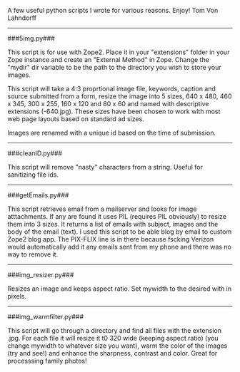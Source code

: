 
A few useful python scripts I wrote for various reasons. Enjoy!
Tom Von Lahndorff

***

###5img.py###

This script is for use with Zope2. Place it in your "extensions" folder in your Zope instance and create an "External Method" in Zope. Change the "mydir" dir variable to be the path to the directory you wish to store your images. 

This script will take a 4:3 proprtional image file, keywords, caption and source submitted from a form, resize the image into 5 sizes, 640 x 480, 460 x 345, 300 x 255, 160 x 120 and 80 x 60 and named with descriptive extensions (-640.jpg). These sizes have been chosen to work with most web page layouts based on standard ad sizes.

Images are renamed with a unique id based on the time of submission.

***

###cleanID.py###

This script will remove "nasty" characters from a string. Useful for sanitizing file ids.

***

###getEmails.py###

This script retrieves email from a mailserver and looks for image atttachments. If any are found it uses PIL (requires PIL obviously) to resize them into 3 sizes. It returns a list of emails with subject, images and the body of the email (text). I used this script to be able blog by email to custom Zope2 blog app. The PIX-FLIX line is in there because fscking Verizon would automatically add it any emails sent from my phone and there was no way to remove it.

***

###img_resizer.py###

Resizes an image and keeps aspect ratio. Set mywidth to the desired with in pixels.

***

###img_warmfilter.py###

This script will go through a directory and find all files with the extension .jpg. For each file it will resize it t0 320 wide (keeping aspect ratio) (you change mywidth to whatever size you want), warm the color of the images (try and see!) and enhance the sharpness, contrast and color. Great for processsing family photos!

